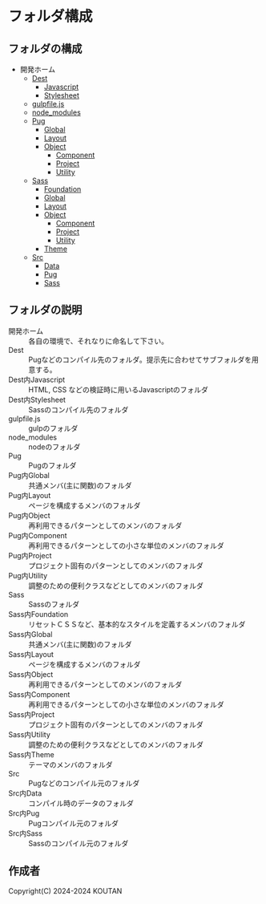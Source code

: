 # フォルダ構成

## フォルダの構成

- 開発ホーム
  - [Dest](#dest)
    - [Javascript](#dest内Javascript)
    - [Stylesheet](#dest内Stylesheet)
  - [gulpfile.js](#gulpfilejs)
  - [node_modules](#node_modules)
  - [Pug](#pug)
    - [Global](#pug内Global)
    - [Layout](#pug内Layout)
    - [Object](#pug内Object)
      - [Component](#pug内Component)
      - [Project](#pug内Project)
      - [Utility](#pug内Utility)
  - [Sass](#sass)
    - [Foundation](#sass内Foundation)
    - [Global](#sass内Global)
    - [Layout](#sass内Layout)
    - [Object](#sass内Object)
      - [Component](#sass内Component)
      - [Project](#sass内Project)
      - [Utility](#sass内Utility)
    - [Theme](#sass内Theme)
  - [Src](#src)
    - [Data](#src内Data)
    - [Pug](#src内Pug)
    - [Sass](#src内Sass)

## フォルダの説明

<dl>
  <div>
    <dt id="開発ホーム">開発ホーム</dt>
    <dd>各自の環境で、それなりに命名して下さい。</dd>
  </div>
  <div>
    <dt id="dest">Dest</dt>
    <dd>Pugなどのコンパイル先のフォルダ。提示先に合わせてサブフォルダを用意する。</dd>
  </div>
  <div>
    <dt id="dest内Javascript">Dest内Javascript</dt>
    <dd>HTML, CSS などの検証時に用いるJavascriptのフォルダ</dd>
  </div>
  <div>
    <dt id="dest内Stylesheet">Dest内Stylesheet</dt>
    <dd>Sassのコンパイル先のフォルダ</dd>
  </div>
  <div>
    <dt id="gulpfilejs">gulpfile.js</dt>
    <dd>gulpのフォルダ</dd>
  </div>
  <div>
    <dt id="node_modules">node_modules</dt>
    <dd>nodeのフォルダ</dd>
  </div>
  <div>
    <dt id="pug">Pug</dt>
    <dd>Pugのフォルダ</dd>
  </div>
  <div>
    <dt id="pug内Global">Pug内Global</dt>
    <dd>共通メンバ(主に関数)のフォルダ</dd>
  </div>
  <div>
    <dt id="pug内Layout">Pug内Layout</dt>
    <dd>ページを構成するメンバのフォルダ</dd>
  </div>
  <div>
    <dt id="pug内Object">Pug内Object</dt>
    <dd>再利用できるパターンとしてのメンバのフォルダ</dd>
  </div>
  <div>
    <dt id="pug内Component">Pug内Component</dt>
    <dd>再利用できるパターンとしての小さな単位のメンバのフォルダ</dd>
  </div>
  <div>
    <dt id="pug内Project">Pug内Project</dt>
    <dd>プロジェクト固有のパターンとしてのメンバのフォルダ</dd>
  </div>
  <div>
    <dt id="pug内Utility">Pug内Utility</dt>
    <dd>調整のための便利クラスなどとしてのメンバのフォルダ</dd>
  </div>
  <div>
    <dt id="sass">Sass</dt>
    <dd>Sassのフォルダ</dd>
  </div>
  <div>
    <dt id="sass内Foundation">Sass内Foundation</dt>
    <dd>リセットＣＳＳなど、基本的なスタイルを定義するメンバのフォルダ</dd>
  </div>
  <div>
    <dt id="sass内Global">Sass内Global</dt>
    <dd>共通メンバ(主に関数)のフォルダ</dd>
  </div>
  <div>
    <dt id="sass内Layout">Sass内Layout</dt>
    <dd>ページを構成するメンバのフォルダ</dd>
  </div>
  <div>
    <dt id="sass内Object">Sass内Object</dt>
    <dd>再利用できるパターンとしてのメンバのフォルダ</dd>
  </div>
  <div>
    <dt id="sass内Component">Sass内Component</dt>
    <dd>再利用できるパターンとしての小さな単位のメンバのフォルダ</dd>
  </div>
  <div>
    <dt id="sass内Project">Sass内Project</dt>
    <dd>プロジェクト固有のパターンとしてのメンバのフォルダ</dd>
  </div>
  <div>
    <dt id="sass内Utility">Sass内Utility</dt>
    <dd>調整のための便利クラスなどとしてのメンバのフォルダ</dd>
  </div>
  <div>
    <dt id="sass内Theme">Sass内Theme</dt>
    <dd>テーマのメンバのフォルダ</dd>
  </div>
  <div>
    <dt id="src">Src</dt>
    <dd>Pugなどのコンパイル元のフォルダ</dd>
  </div>
  <div>
    <dt id="src内Data">Src内Data</dt>
    <dd>コンパイル時のデータのフォルダ</dd>
  </div>
  <div>
    <dt id="src内Pug">Src内Pug</dt>
    <dd>Pugコンパイル元のフォルダ</dd>
  </div>
  <div>
    <dt id="src内Sass">Src内Sass</dt>
    <dd>Sassのコンパイル元のフォルダ</dd>
  </div>
</dl>

## 作成者

Copyright(C) 2024-2024 KOUTAN
